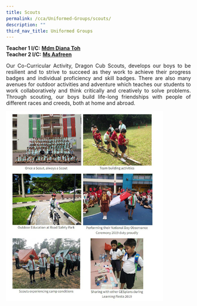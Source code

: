 ```yaml
---
title: Scouts
permalink: /cca/Uniformed-Groups/scouts/
description: ""
third_nav_title: Uniformed Groups
---
```

**Teacher 1 I/C:**&nbsp;**[Mdm Diana Toh](mailto:toh_lay_beng_diana@schools.gov.sg)**<br>
**Teacher 2 I/C:**&nbsp;**[Ms Aafreen](mailto:a_aafreen_fathima@schools.gov.sg)**  

<p align="justify">Our Co-Curricular Activity, Dragon Cub Scouts, develops our boys to be resilient and to strive to succeed as they work to achieve their progress badges and individual proficiency and skill badges. There are also many avenues for outdoor activities and adventure which teaches our students to work collaboratively and think critically and creatively to solve problems. Through scouting, our boys build life-long friendships with people of different races and creeds, both at home and abroad.</p>

<img src="/images/photo1668932780.jpeg" style="width:85%">